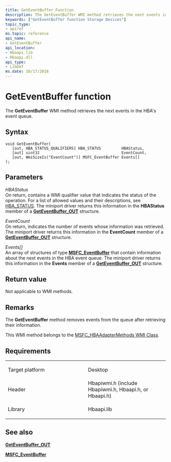 ```yaml
---
title: GetEventBuffer Function
description: The GetEventBuffer WMI method retrieves the next events in the HBA's event queue.
keywords: ["GetEventBuffer function Storage Devices"]
topic_type:
- apiref
ms.topic: reference
api_name:
- GetEventBuffer
api_location:
- Hbaapi.lib
- Hbaapi.dll
api_type:
- LibDef
ms.date: 10/17/2018
---
```


# GetEventBuffer function


The **GetEventBuffer** WMI method retrieves the next events in the HBA's event queue.

## Syntax

```ManagedCPlusPlus
void GetEventBuffer(
   [out, HBA_STATUS_QUALIFIERS] HBA_STATUS         HBAStatus,
   [out] uint32                                    EventCount,
   [out, WmiSizeIs("EventCount")] MSFC_EventBuffer Events[]
);
```

## Parameters

*HBAStatus*   
On return, contains a WMI qualifier value that indicates the status of the operation. For a list of allowed values and their descriptions, see [HBA\_STATUS](hba-status.md). The miniport driver returns this information in the **HBAStatus** member of a [**GetEventBuffer\_OUT**](/windows-hardware/drivers/ddi/hbapiwmi/ns-hbapiwmi-_geteventbuffer_out) structure.

*EventCount*   
On return, indicates the number of events whose information was retrieved. The miniport driver returns this information in the **EventCount** member of a [**GetEventBuffer\_OUT**](/windows-hardware/drivers/ddi/hbapiwmi/ns-hbapiwmi-_geteventbuffer_out) structure.

*Events\[\]*   
An array of structures of type [**MSFC\_EventBuffer**](/windows-hardware/drivers/ddi/hbapiwmi/ns-hbapiwmi-_msfc_eventbuffer) that contain information about the next events in the HBA event queue. The miniport driver returns this information in the **Events** member of a [**GetEventBuffer\_OUT**](/windows-hardware/drivers/ddi/hbapiwmi/ns-hbapiwmi-_geteventbuffer_out) structure.

## Return value

Not applicable to WMI methods.

## Remarks

The **GetEventBuffer** method removes events from the queue after retrieving their information.

This WMI method belongs to the [MSFC\_HBAAdapterMethods WMI Class](msfc-hbaadaptermethods-wmi-class.md).

## Requirements

<table>
<colgroup>
<col width="50%" />
<col width="50%" />
</colgroup>
<tbody>
<tr class="odd">
<td align="left"><p>Target platform</p></td>
<td align="left">Desktop</td>
</tr>
<tr class="even">
<td align="left"><p>Header</p></td>
<td align="left">Hbapiwmi.h (include Hbapiwmi.h, Hbaapi.h, or Hbaapi.h)</td>
</tr>
<tr class="odd">
<td align="left"><p>Library</p></td>
<td align="left">Hbaapi.lib</td>
</tr>
</tbody>
</table>

## <span id="see_also"></span>See also


[**GetEventBuffer\_OUT**](/windows-hardware/drivers/ddi/hbapiwmi/ns-hbapiwmi-_geteventbuffer_out)

[**MSFC\_EventBuffer**](/windows-hardware/drivers/ddi/hbapiwmi/ns-hbapiwmi-_msfc_eventbuffer)

 

